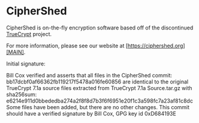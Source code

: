 # CipherShed
CipherShed is on-the-fly encryption software based off of the discontinued [TrueCrypt][TC] project.

For more information, please see our website at [https://ciphershed.org][MAIN].

[TC]: https://en.wikipedia.org/wiki/TrueCrypt
[MAIN]: https://ciphershed.org/

Initial signature:

Bill Cox verified and asserts that all files in the CipherShed commit:
    bb17dcbf0af66362fb119217f5478a016fe60856
are identical to the original TrueCrypt 7.1a source files extracted from 
    TrueCrypt 7.1a Source.tar.gz
with sha256sum:
    e6214e911d0bbededba274a2f8f8d7b3f6f6951e20f1c3a598fc7a23af81c8dc
Some files have been added, but there are no other changes.  This commit should have a
verified signature by Bill Cox, GPG key id 0xD684193E
